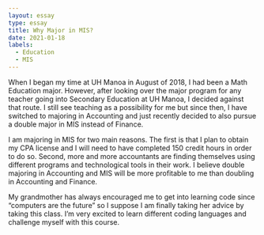 ```yaml
---
layout: essay
type: essay
title: Why Major in MIS?
date: 2021-01-18
labels:
  - Education
  - MIS
---
```


When I began my time at UH Manoa in August of 2018, I had been a Math Education major. However, after looking over the major program for any teacher going into Secondary Education at UH Manoa, I decided against that route. I still see teaching as a possibility for me but since then, I have switched to majoring in Accounting and just recently decided to also pursue a double major in MIS instead of Finance.

I am majoring in MIS for two main reasons. The first is that I plan to obtain my CPA license and I will need to have completed 150 credit hours in order to do so. Second, more and more accountants are finding themselves using different programs and technological tools in their work. I believe double majoring in Accounting and MIS will be more profitable to me than doubling in Accounting and Finance.

My grandmother has always encouraged me to get into learning code since “computers are the future” so I suppose I am finally taking her advice by taking this class. I’m very excited to learn different coding languages and challenge myself with this course.
